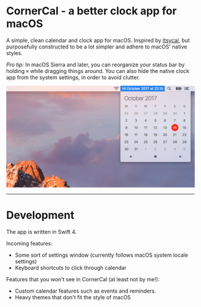 # CornerCal - a better clock app for macOS

A simple, clean calendar and clock app for macOS. Inspired by [Itsycal](https://github.com/sfsam/Itsycal), but purposefully constructed to be a lot simpler and adhere to macOS' native styles.

*Pro tip:* In macOS Sierra and later, you can reorganize your status bar by holding `⌘` while dragging things around. You can also hide the native clock app from the system settings, in order to avoid clutter. 

![preview](screenshot-01.png)

___

# Development

The app is written in Swift 4.

Incoming features:

- Some sort of settings window (currently follows macOS system locale settings)
- Keyboard shortcuts to click through calendar

Features that you won't see in CornerCal (at least not by me!):

- Custom calendar features such as events and reminders.
- Heavy themes that don't fit the style of macOS

